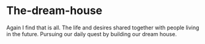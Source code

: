 # The-dream-house
Again I find that is all. The life and desires shared together with people living in the future. Pursuing our daily quest by building our dream house.
